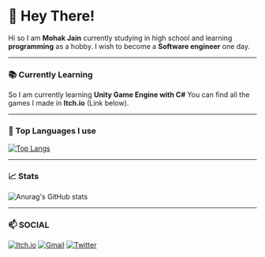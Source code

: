 # 👋 Hey There!

Hi so I am **Mohak Jain** currently studying in high school and learning **programming** as a hobby. I wish to become a **Software engineer** one day.
___

### 📚 Currently Learning
So I am currently learning **Unity Game Engine with C#** You can find all the games I made in **Itch.io** (Link below).
___

### 💾 Top Languages I use

[![Top Langs](https://github-readme-stats.vercel.app/api/top-langs/?username=mohakdev&layout=compact&show_icons=true&theme=react)](https://github.com/anuraghazra/github-readme-stats)

___

### 📈 Stats
![Anurag's GitHub stats](https://github-readme-stats.vercel.app/api?username=mohakdev&show_icons=true&theme=react)

___

### 📫 SOCIAL
[![Itch.io](https://img.shields.io/badge/Itch-%23FF0B34.svg?style=for-the-badge&logo=Itch.io&logoColor=white)](https://radiantgames.itch.io/)
[![Gmail](https://img.shields.io/badge/Gmail-D14836?style=for-the-badge&logo=gmail&logoColor=white)](https://mail.google.com/mail/?view=cm&to=mohakjain55055@gmail.com)
[![Twitter](https://img.shields.io/badge/RadiantGames2-%231DA1F2.svg?style=for-the-badge&logo=Twitter&logoColor=white)](https://twitter.com/RadiantGames2)
